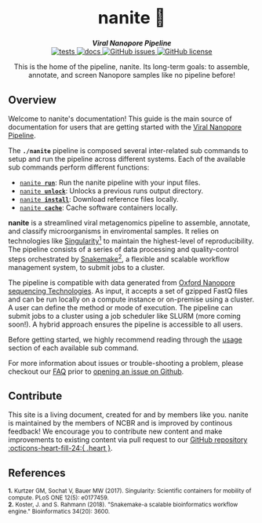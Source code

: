 <div align="center">

  <h1 style="font-size: 250%">nanite 🔬</h1>

  <b><i>Viral Nanopore Pipeline</i></b><br> 
  <a href="https://github.com/OpenOmics/nanite/actions/workflows/main.yaml">
    <img alt="tests" src="https://github.com/OpenOmics/nanite/workflows/tests/badge.svg">
  </a>
  <a href="https://github.com/OpenOmics/nanite/actions/workflows/docs.yml">
    <img alt="docs" src="https://github.com/OpenOmics/nanite/workflows/docs/badge.svg">
  </a>
  <a href="https://github.com/OpenOmics/nanite/issues">
    <img alt="GitHub issues" src="https://img.shields.io/github/issues/OpenOmics/nanite?color=brightgreen">
  </a>
  <a href="https://github.com/OpenOmics/nanite/blob/main/LICENSE">
    <img alt="GitHub license" src="https://img.shields.io/github/license/OpenOmics/nanite">
  </a>

  <p>
    This is the home of the pipeline, nanite. Its long-term goals: to assemble, annotate, and screen Nanopore samples like no pipeline before!
  </p>

</div>  

## Overview
Welcome to nanite's documentation! This guide is the main source of documentation for users that are getting started with the [Viral Nanopore Pipeline](https://github.com/OpenOmics/nanite/). 

The **`./nanite`** pipeline is composed several inter-related sub commands to setup and run the pipeline across different systems. Each of the available sub commands perform different functions: 

 * [<code>nanite <b>run</b></code>](usage/run.md): Run the nanite pipeline with your input files.
 * [<code>nanite <b>unlock</b></code>](usage/unlock.md): Unlocks a previous runs output directory.
 * [<code>nanite <b>install</b></code>](usage/install.md): Download reference files locally.
 * [<code>nanite <b>cache</b></code>](usage/cache.md): Cache software containers locally. 

**nanite** is a streamlined viral metagenomics pipeline to assemble, annotate, and classify microorganisms in enviromental samples. It relies on technologies like [Singularity<sup>1</sup>](https://singularity.lbl.gov/) to maintain the highest-level of reproducibility. The pipeline consists of a series of data processing and quality-control steps orchestrated by [Snakemake<sup>2</sup>](https://snakemake.readthedocs.io/en/stable/), a flexible and scalable workflow management system, to submit jobs to a cluster.

The pipeline is compatible with data generated from [Oxford Nanopore sequencing Technologies](https://nanoporetech.com/). As input, it accepts a set of gzipped FastQ files and can be run locally on a compute instance or on-premise using a cluster. A user can define the method or mode of execution. The pipeline can submit jobs to a cluster using a job scheduler like SLURM (more coming soon!). A hybrid approach ensures the pipeline is accessible to all users.

Before getting started, we highly recommend reading through the [usage](usage/run.md) section of each available sub command.

For more information about issues or trouble-shooting a problem, please checkout our [FAQ](faq/questions.md) prior to [opening an issue on Github](https://github.com/OpenOmics/nanite/issues).

## Contribute 

This site is a living document, created for and by members like you. nanite is maintained by the members of NCBR and is improved by continous feedback! We encourage you to contribute new content and make improvements to existing content via pull request to our [GitHub repository :octicons-heart-fill-24:{ .heart }](https://github.com/OpenOmics/nanite).

## References
<sup>**1.**  Kurtzer GM, Sochat V, Bauer MW (2017). Singularity: Scientific containers for mobility of compute. PLoS ONE 12(5): e0177459.</sup>  
<sup>**2.**  Koster, J. and S. Rahmann (2018). "Snakemake-a scalable bioinformatics workflow engine." Bioinformatics 34(20): 3600.</sup>  
